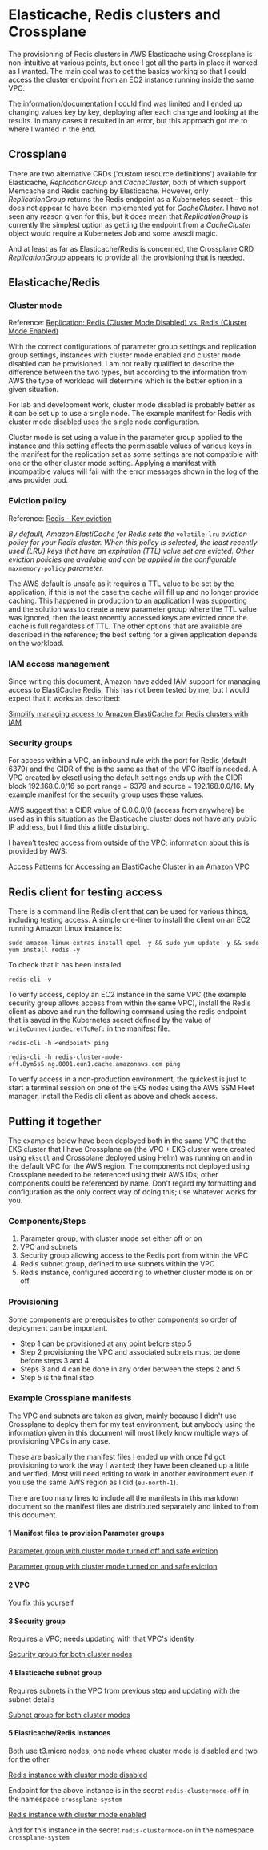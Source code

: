 # Elasticache, Redis clusters and Crossplane

The provisioning of Redis clusters in AWS Elasticache using Crossplane is non-intuitive at various points, but once I got all the parts in place it worked as I wanted. The main goal was to get the basics working so that I could access the cluster endpoint from an EC2 instance running inside the same VPC.

The information/documentation I could find was limited and I ended up changing values key by key, deploying after each change and looking at the results. In many cases it resulted in an error, but this approach got me to where I wanted in the end.



## Crossplane

There are two alternative CRDs ('custom resource definitions') available for Elasticache, *ReplicationGroup* and *CacheCluster*, both of which support Memcache and Redis caching by Elasticache. However, only *ReplicationGroup* returns the Redis endpoint as a Kubernetes secret – this does not appear to have been implemented yet for *CacheCluster*. I have not seen any reason given for this, but it does mean that *ReplicationGroup* is currently the simplest option as getting the endpoint from a *CacheCluster* object would require a Kubernetes Job and some awscli magic.

And at least as far as Elasticache/Redis is concerned, the Crossplane CRD *ReplicationGroup* appears to provide all the provisioning that is needed.


## Elasticache/Redis

### Cluster mode

Reference: [Replication: Redis (Cluster Mode Disabled) vs. Redis (Cluster Mode Enabled)](https://docs.aws.amazon.com/AmazonElastiCache/latest/red-ug/Replication.Redis-RedisCluster.html)

With the correct configurations of parameter group settings and replication group settings, instances with cluster mode enabled and cluster mode disabled can be provisioned. I am not really qualified to describe the difference between the two types, but according to the information from AWS the type of workload will determine which is the better option in a given situation.

For lab and development work, cluster mode disabled is probably better as it can be set up to use a single node. The example manifest for Redis with cluster mode disabled uses the single node configuration.

Cluster mode is set using a value in the parameter group applied to the instance and this setting affects the permissable values of various keys in the manifest for the replication set as some settings are not compatible with one or the other cluster mode setting. Applying a manifest with incompatible values will fail with the error messages shown in the log of the aws provider pod.

### Eviction policy

Reference: [Redis - Key eviction](https://redis.io/docs/manual/eviction/)

*By default, Amazon ElastiCache for Redis sets the* `volatile-lru` *eviction policy for your Redis cluster. When this policy is selected, the least recently used (LRU) keys that have an expiration (TTL) value set are evicted. Other eviction policies are available and can be applied in the configurable* `maxmemory-policy` *parameter.*

The AWS default is unsafe as it requires a TTL value to be set by the application; if this is not the case the cache will fill up and no longer provide caching. This happened in production to an application I was supporting and the solution was to create a new parameter group where the TTL value was ignored, then the least recently accessed keys are evicted once the cache is full regardless of TTL. The other options that are available are described in the reference; the best setting for a given application depends on the workload.

### IAM access management
Since writing this document, Amazon have added IAM support for managing access to ElastiCache Redis. This has not been tested by me, but I would expect that it works as described:

[Simplify managing access to Amazon ElastiCache for Redis clusters with IAM](https://aws.amazon.com/blogs/database/simplify-managing-access-to-amazon-elasticache-for-redis-clusters-with-iam/)

### Security groups

For access within a VPC, an inbound rule with the port for Redis (default 6379) and the CIDR of the is the same as that of the VPC itself is needed. A VPC created by eksctl using the default settings ends up with the CIDR block 192.168.0.0/16 so port range = 6379 and source = 192.168.0.0/16. My example manifest for the security group uses these values.

AWS suggest that a CIDR value of 0.0.0.0/0 (access from anywhere) be used as in this situation as the Elasticache cluster does not have any public IP address, but I find this a little disturbing.

I haven’t tested access from outside of the VPC; information about this is provided by AWS:

[Access Patterns for Accessing an ElastiCache Cluster in an Amazon VPC](https://docs.aws.amazon.com/AmazonElastiCache/latest/red-ug/elasticache-vpc-accessing.html)

## Redis client for testing access

There is a command line Redis client that can be used for various things, including testing access. A simple one-liner to install the client on an EC2 running Amazon Linux instance is:

`sudo amazon-linux-extras install epel -y && sudo yum update -y && sudo yum install redis -y`

To check that it has been installed

`redis-cli -v`

To verify access, deploy an EC2 instance in the same VPC (the example security group allows access from within the same VPC), install the Redis client as above and run the following command using the redis endpoint that is saved in the Kubernetes secret defined by the value of `writeConnectionSecretToRef:` in the manifest file.

`redis-cli -h <endpoint> ping`

`redis-cli -h redis-cluster-mode-off.8ym5s5.ng.0001.eun1.cache.amazonaws.com ping`

To verify access in a non-production environment, the quickest is just to start a terminal session on one of the EKS nodes using the AWS SSM Fleet manager, install the Redis cli client as above and check access.

## Putting it together

The examples below have been deployed both in the same VPC that the EKS cluster that I have Crossplane on (the VPC + EKS cluster were created using `eksctl` and Crossplane deployed using Helm) was running on and in the default VPC for the AWS region. The components not deployed using Crossplane needed to be referenced using their AWS IDs; other components could be referenced by name. Don't regard my formatting and configuration as the only correct way of doing this; use whatever works for you.

### Components/Steps

1. Parameter group, with cluster mode set either off or on
2. VPC and subnets
3. Security group allowing access to the Redis port from within the VPC
4. Redis subnet group, defined to use subnets within the VPC
5. Redis instance, configured according to whether cluster mode is on or off

### Provisioning

Some components are prerequisites to other components so order of deployment can be important.

- Step 1 can be provisioned at any point before step 5
- Step 2 provisioning the VPC and associated subnets must be done before steps 3 and 4
- Steps 3 and 4 can be done in any order between the steps 2 and 5
- Step 5 is the final step

### Example Crossplane manifests

The VPC and subnets are taken as given, mainly because I didn't use Crossplane to deploy them for my test environment, but anybody using the information given in this document will most likely know multiple ways of provisioning VPCs in any case.

These are basically the manifest files I ended up with once I'd got provisioning to work the way I wanted; they have been cleaned up a little and verified. Most will need editing to work in another environment even if you use the same AWS region as I did (`eu-north-1`).

There are too many lines to include all the manifests in this markdown document so the manifest files are distributed separately and linked to from this document.

#### 1 Manifest files to provision Parameter groups

[Parameter group with cluster mode turned off and safe eviction](/elasticache-redis/clustermodeoff_parametergroup.yaml)

[Parameter group with cluster mode turned on and safe eviction](/elasticache-redis/clustermodeon_parametergroup.yaml)

#### 2 VPC

You fix this yourself

#### 3 Security group

Requires a VPC; needs updating with that VPC's identity

[Security group for both cluster nodes](/elasticache-redis/securitygroup.yaml)

#### 4 Elasticache subnet group

Requires subnets in the VPC from previous step and updating with the subnet details

[Subnet group for both cluster modes](/elasticache-redis/subnetgroup.yaml)

#### 5 Elasticache/Redis instances

Both use t3.micro nodes; one node where cluster mode is disabled and two for the other

[Redis instance with cluster mode disabled](/elasticache-redis/clustermodeoff_replicationgroup.yaml)

Endpoint for the above instance is in the secret `redis-clustermode-off` in the namespace `crossplane-system`

[Redis instance with cluster mode enabled](/elasticache-redis/clustermodeon_replicationgroup.yaml)

And for this instance in the secret `redis-clustermode-on` in the namespace `crossplane-system`